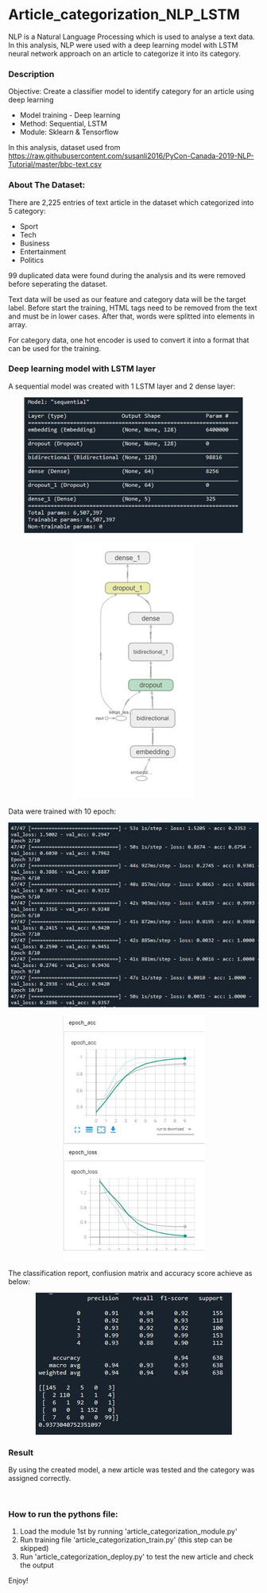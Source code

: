 # Article_categorization_NLP_LSTM
NLP is a Natural Language Processing which is used to analyse a text data. In this analysis, NLP were used with a deep learning model with LSTM neural network approach on an article to categorize it into its category.

### Description
Objective: Create a classifier model to identify category for an article using deep learning

* Model training - Deep learning
* Method: Sequential, LSTM
* Module: Sklearn & Tensorflow

In this analysis, dataset used from https://raw.githubusercontent.com/susanli2016/PyCon-Canada-2019-NLP-Tutorial/master/bbc-text.csv

### About The Dataset:
There are 2,225 entries of text article in the dataset which categorized into 5 category:
- Sport
- Tech
- Business
- Entertainment
- Politics

99 duplicated data were found during the analysis and its were removed before seperating the dataset. 

Text data will be used as our feature and category data will be the target label. Before start the training, HTML tags need to be removed from the text and must be in lower cases. After that, words were splitted into elements in array.

For category data, one hot encoder is used to convert it into a format that can be used for the training.

### Deep learning model with LSTM layer
A sequential model was created with 1 LSTM layer and 2 dense layer:
<p align="center">
  <img width="440" src="https://github.com/snaffisah/Article_Categorization_NLP_LSTM/blob/main/Image/sequential%20model%20LSTM.JPG">
</p>

<p align="center">
  <img src="https://github.com/snaffisah/Article_Categorization_NLP_LSTM/blob/main/Image/model%20workflow.JPG">
</p>

Data were trained with 10 epoch:
<p align="center">
  <img src="https://github.com/snaffisah/Article_Categorization_NLP_LSTM/blob/main/Image/epoch.JPG">
</p>

<p align="center">
  <img src="https://github.com/snaffisah/Article_Categorization_NLP_LSTM/blob/main/Image/tensorboard%20graph.JPG">
</p>

The classification report, confiusion matrix and accuracy score achieve as below:
<p align="center">
  <img src="https://github.com/snaffisah/Article_Categorization_NLP_LSTM/blob/main/Image/analysis%20report.JPG">
</p>

### Result
By using the created model, a new article was tested and the category was assigned correctly.
<p align="center">
  <img "https://github.com/snaffisah/Article_Categorization_NLP_LSTM/blob/main/Image/prediction.JPG">
</p>

### How to run the pythons file:
1. Load the module 1st by running 'article_categorization_module.py'
2. Run training file 'article_categorization_train.py' (this step can be skipped)
3. Run 'article_categorization_deploy.py' to test the new article and check the output

Enjoy!
